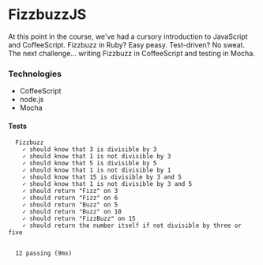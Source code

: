 # FizzbuzzJS

At this point in the course, we've had a cursory introduction to JavaScript and CoffeeScript. Fizzbuzz in Ruby? Easy peasy. Test-driven? No sweat. The next challenge... writing Fizzbuzz in CoffeeScript and testing in Mocha.

### Technologies

* CoffeeScript
* node.js
* Mocha

#### Tests

```
  Fizzbuzz
    ✓ should know that 3 is divisible by 3
    ✓ should know that 1 is not divisible by 3
    ✓ should know that 5 is divisible by 5
    ✓ should know that 1 is not divisible by 1
    ✓ should know that 15 is divisible by 3 and 5
    ✓ should know that 1 is not divisible by 3 and 5
    ✓ should return "Fizz" on 3
    ✓ should return "Fizz" on 6
    ✓ should return "Buzz" on 5
    ✓ should return "Buzz" on 10
    ✓ should return "FizzBuzz" on 15
    ✓ should return the number itself if not divisible by three or five


  12 passing (9ms)
```


